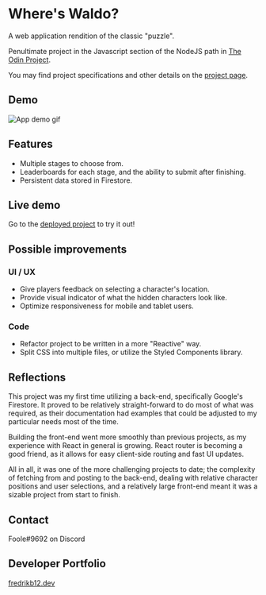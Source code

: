 # Where's Waldo?

A web application rendition of the classic "puzzle".

Penultimate project in the Javascript section of the NodeJS path in [The Odin Project](https://www.theodinproject.com).

You may find project specifications and other details on the [project page](https://www.theodinproject.com/lessons/node-path-javascript-where-s-waldo-a-photo-tagging-app).

## Demo

![App demo gif](../media/waldo-faster.gif?raw=true)

## Features

* Multiple stages to choose from.
* Leaderboards for each stage, and the ability to submit after finishing.
* Persistent data stored in Firestore.

## Live demo

Go to the [deployed project](https://fredrikb12.github.io/wheres-waldo/) to try it out!


## Possible improvements

### UI / UX
* Give players feedback on selecting a character's location.
* Provide visual indicator of what the hidden characters look like.
* Optimize responsiveness for mobile and tablet users.

### Code
* Refactor project to be written in a more "Reactive" way.
* Split CSS into multiple files, or utilize the Styled Components library.

## Reflections

This project was my first time utilizing a back-end, specifically Google's Firestore. It proved to be relatively straight-forward to do most of what was required, as their documentation had examples that could be adjusted to my particular needs most of the time. 

Building the front-end went more smoothly than previous projects, as my experience with React in general is growing. React router is becoming a good friend, as it allows for easy client-side routing and fast UI updates. 

All in all, it was one of the more challenging projects to date; the complexity of fetching from and posting to the back-end, dealing with relative character positions and user selections, and a relatively large front-end meant it was a sizable project from start to finish.

## Contact

Foole#9692 on Discord


## Developer Portfolio

[fredrikb12.dev](https://fredrikb12.dev)

